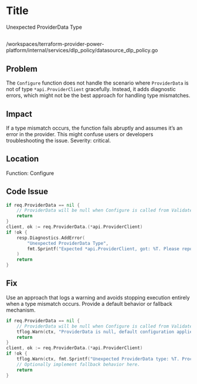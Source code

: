 # Title
Unexpected ProviderData Type

##
/workspaces/terraform-provider-power-platform/internal/services/dlp_policy/datasource_dlp_policy.go

## Problem
The `Configure` function does not handle the scenario where `ProviderData` is not of type `*api.ProviderClient` gracefully. Instead, it adds diagnostic errors, which might not be the best approach for handling type mismatches.

## Impact
If a type mismatch occurs, the function fails abruptly and assumes it’s an error in the provider. This might confuse users or developers troubleshooting the issue. Severity: critical.

## Location
Function: Configure

## Code Issue
```go
if req.ProviderData == nil {
    // ProviderData will be null when Configure is called from ValidateConfig.  It's ok.
    return
}
client, ok := req.ProviderData.(*api.ProviderClient)
if !ok {
    resp.Diagnostics.AddError(
        "Unexpected ProviderData Type",
        fmt.Sprintf("Expected *api.ProviderClient, got: %T. Please report this issue to the provider developers.", req.ProviderData),
    )
    return
}

```

## Fix
Use an approach that logs a warning and avoids stopping execution entirely when a type mismatch occurs. Provide a default behavior or fallback mechanism.
```go
if req.ProviderData == nil {
    // ProviderData will be null when Configure is called from ValidateConfig, logging warning.
    tflog.Warn(ctx, "ProviderData is null, default configuration applied.")
    return
}
client, ok := req.ProviderData.(*api.ProviderClient)
if !ok {
    tflog.Warn(ctx, fmt.Sprintf("Unexpected ProviderData type: %T. Proceeding with default configuration.", req.ProviderData))
    // Optionally implement fallback behavior here.
    return
}

```